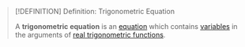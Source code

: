 >[!DEFINITION] Definition: Trigonometric Equation
>
>A **trigonometric equation** is an [equation](../Equation.md) which contains [variables](TODO) in the arguments of [real trigonometric functions](../../../Analysis/Real%20Analysis/Univariate%20Real%20Analysis/Real%20Functions/Real%20Trigonometric%20Functions/Real%20Trigonometric%20Functions.md).
>